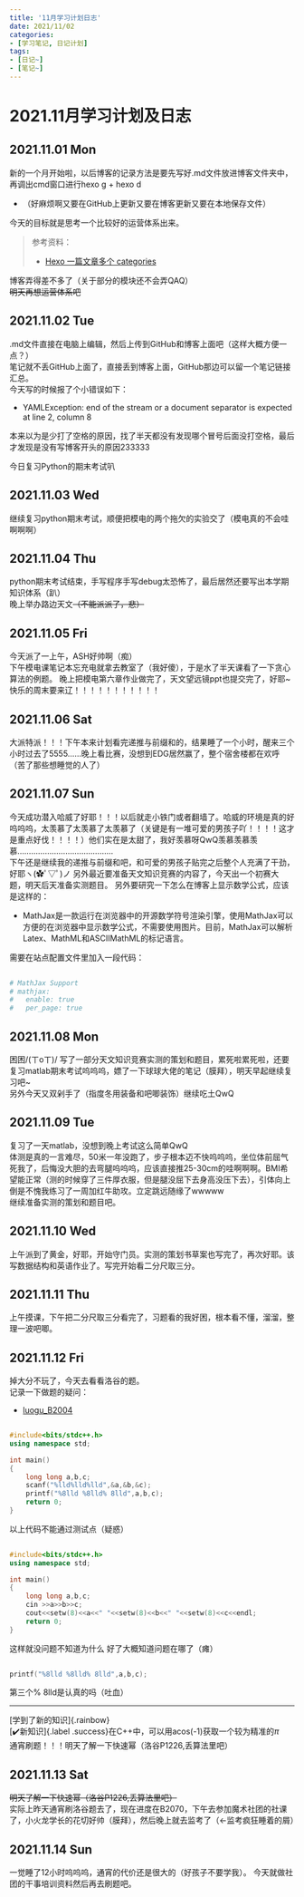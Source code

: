 ```yaml
---
title: '11月学习计划日志'
date: 2021/11/02
categories:
- [学习笔记, 日记计划]
tags:
- [日记~]
- [笔记~]
---
```

# 2021.11月学习计划及日志  
## 2021.11.01 Mon  
新的一个月开始啦，以后博客的记录方法是要先写好.md文件放进博客文件夹中，再调出cmd窗口进行hexo g + hexo d  
- （好麻烦啊又要在GitHub上更新又要在博客更新又要在本地保存文件）  

今天的目标就是思考一个比较好的运营体系出来。  
> 参考资料：
>- [Hexo 一篇文章多个 categories](https://www.jianshu.com/p/bff1b1845ac9?utm_campaign=maleskine&utm_content=note&utm_medium=seo_notes&utm_source=recommendation)  

博客弄得差不多了（关于部分的模块还不会弄QAQ）  
~~明天再想运营体系吧~~

## 2021.11.02 Tue  
.md文件直接在电脑上编辑，然后上传到GitHub和博客上面吧（这样大概方便一点？）  
笔记就不丢GitHub上面了，直接丢到博客上面，GitHub那边可以留一个笔记链接汇总。  
今天写的时候报了个小错误如下：  
- YAMLException: end of the stream or a document separator is expected at line 2, column 8  

本来以为是少打了空格的原因，找了半天都没有发现哪个冒号后面没打空格，最后才发现是没有写博客开头的原因233333
  
今日复习Python的期末考试叭  

## 2021.11.03 Wed  
继续复习python期末考试，顺便把模电的两个拖欠的实验交了（模电真的不会哇啊啊啊）  

## 2021.11.04 Thu  
python期末考试结束，手写程序手写debug太恐怖了，最后居然还要写出本学期知识体系（趴）  
晚上举办路边天文~~（不能派派了，悲）~~

## 2021.11.05 Fri  
今天派了一上午，ASH好帅啊（痴）  
下午模电课笔记本忘充电就拿去教室了（我好傻），于是水了半天课看了一下贪心算法的例题。
晚上把模电第六章作业做完了，天文望远镜ppt也提交完了，好耶~  
快乐的周末要来辽！！！！！！！！！！！

## 2021.11.06 Sat  
大派特派！！！下午本来计划看完递推与前缀和的，结果睡了一个小时，醒来三个小时过去了5555……晚上看比赛，没想到EDG居然赢了，整个宿舍楼都在欢呼（苦了那些想睡觉的人了）  

## 2021.11.07 Sun  
今天成功潜入哈威了好耶！！！以后就走小铁门或者翻墙了。哈威的环境是真的好呜呜呜，太羡慕了太羡慕了太羡慕了（关键是有一堆可爱的男孩子吖！！！！这才是重点好伐！！！！）他们实在是太甜了，我好羡慕呀QwQ羡慕羡慕羡慕……………………………………  
下午还是继续我的递推与前缀和吧，和可爱的男孩子贴完之后整个人充满了干劲，好耶ヽ(✿ﾟ▽ﾟ)ノ
另外最近要准备天文知识竞赛的内容了，今天出一个初赛大题，明天后天准备实测题目。
另外要研究一下怎么在博客上显示数学公式，应该是这样的：
- MathJax是一款运行在浏览器中的开源数学符号渲染引擎，使用MathJax可以方便的在浏览器中显示数学公式，不需要使用图片。目前，MathJax可以解析Latex、MathML和ASCIIMathML的标记语言。

需要在站点配置文件里加入一段代码：  
``` python  
  
# MathJax Support
# mathjax:
#   enable: true
#   per_page: true
```

## 2021.11.08 Mon  
困困/(ㄒoㄒ)/ 写了一部分天文知识竞赛实测的策划和题目，累死啦累死啦，还要复习matlab期末考试呜呜呜，嫖了一下球球大佬的笔记（膜拜），明天早起继续复习吧~  
另外今天又双剁手了（指度冬用装备和吧唧装饰）继续吃土QwQ

## 2021.11.09 Tue  
复习了一天matlab，没想到晚上考试这么简单QwQ  
体测是真的一言难尽，50米一年没跑了，步子根本迈不快呜呜呜，坐位体前屈气死我了，后悔没大胆的去弯腿呜呜呜，应该直接推25-30cm的哇啊啊啊。BMI希望能正常（测的时候穿了三件厚衣服，但是腿没屈下去身高没压下去），引体向上倒是不愧我练习了一周加红牛助攻。立定跳远随缘了wwwww  
继续准备实测的策划和题目吧。  

## 2021.11.10 Wed  
上午派到了黄金，好耶，开始守门员。实测的策划书草案也写完了，再次好耶。该写数据结构和英语作业了。写完开始看二分尺取三分。

## 2021.11.11 Thu  
上午摸课，下午把二分尺取三分看完了，习题看的我好困，根本看不懂，溜溜，整理一波吧唧。

## 2021.11.12 Fri  
掉大分不玩了，今天去看看洛谷的题。  
记录一下做题的疑问：
- [luogu_B2004](https://www.luogu.com.cn/problem/B2004)  
```C++
  
#include<bits/stdc++.h>
using namespace std;

int main()
{
    long long a,b,c;
    scanf("%lld%lld%lld",&a,&b,&c);
    printf("%8lld %8lld% 8lld",a,b,c);
    return 0;
}
```
以上代码不能通过测试点（疑惑）  
```C++
  
#include<bits/stdc++.h>
using namespace std;

int main()
{
    long long a,b,c;
    cin >>a>>b>>c;
    cout<<setw(8)<<a<<" "<<setw(8)<<b<<" "<<setw(8)<<c<<endl;
    return 0;
}
```
这样就没问题不知道为什么
好了大概知道问题在哪了（瘫）  
```C++
  
printf("%8lld %8lld% 8lld",a,b,c);
```
第三个% 8lld是认真的吗（吐血）  
***
[学到了新的知识]{.rainbow}  
[:heavy_check_mark:新知识]{.label .success}在C++中，可以用acos(-1)获取一个较为精准的$\pi$  
通宵刷题！！！明天了解一下快速幂（洛谷P1226,丢算法里吧）

## 2021.11.13 Sat  
~~明天了解一下快速幂（洛谷P1226,丢算法里吧）~~  
实际上昨天通宵刷洛谷题去了，现在进度在B2070，下午去参加魔术社团的社课了，小火龙学长的花切好帅（膜拜），然后晚上就去监考了（←监考疯狂睡着的屑）

## 2021.11.14 Sun  
一觉睡了12小时呜呜呜，通宵的代价还是很大的（好孩子不要学我）。
今天就做社团的干事培训资料然后再去刷题吧。